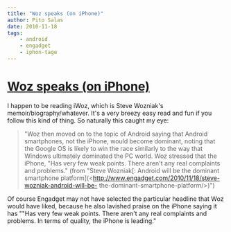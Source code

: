 ```yaml
---
title: "Woz speaks (on iPhone)"
author: Pito Salas
date: 2010-11-18
tags:
    - android
    - engadget
    - iphon-tage
---
```

# [Woz speaks (on iPhone)](None)




I happen to be reading iWoz, which is Steve Wozniak's
memoir/biography/whatever. It's a very breezy easy read and fun if you follow
this kind of thing. So naturally this caught my eye:

> "Woz then moved on to the topic of Android saying that Android smartphones,
> not the iPhone, would become dominant, noting that the Google OS is likely
> to win the race similarly to the way that Windows ultimately dominated the
> PC world. Woz stressed that the iPhone, "Has very few weak points. There
> aren't any real complaints and problems." (from "Steve Wozniak[: Android
> will be the dominant smartphone
> platform](<http://www.engadget.com/2010/11/18/steve-wozniak-android-will-be-
> the-dominant-smartphone-platform/>)")

Of course Engadget may not have selected the particular headline that Woz
would have liked, because he also lavished praise on the iPhone saying it has
""Has very few weak points. There aren't any real complaints and problems. In
terms of quality, the iPhone is leading."


